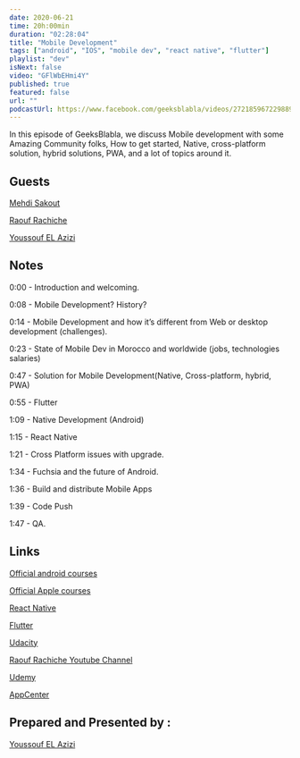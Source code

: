 ```yaml
---
date: 2020-06-21
time: 20h:00min
duration: "02:28:04"
title: "Mobile Development"
tags: ["android", "IOS", "mobile dev", "react native", "flutter"]
playlist: "dev"
isNext: false
video: "GFlWbEHmi4Y"
published: true
featured: false
url: ""
podcastUrl: https://www.facebook.com/geeksblabla/videos/272185967229889/
---
```


In this episode of GeeksBlabla, we discuss Mobile development with some Amazing Community folks, How to get started, Native, cross-platform solution, hybrid solutions, PWA, and a lot of topics around it.

## Guests

[Mehdi Sakout](https://twitter.com/MedyO80)

[Raouf Rachiche](https://twitter.com/raoufrahiche)

[Youssouf EL Azizi](https://elazizi.com/)

## Notes

0:00 - Introduction and welcoming.

0:08 - Mobile Development? History?

0:14 - Mobile Development and how it’s different from Web or desktop development (challenges).

0:23 - State of Mobile Dev in Morocco and worldwide (jobs, technologies salaries)

0:47 - Solution for Mobile Development(Native, Cross-platform, hybrid, PWA)

0:55 - Flutter

1:09 - Native Development (Android)

1:15 - React Native

1:21 - Cross Platform issues with upgrade.

1:34 - Fuchsia and the future of Android.

1:36 - Build and distribute Mobile Apps

1:39 - Code Push

1:47 - QA.

## Links

[Official android courses](https://developer.android.com/courses)

[Official Apple courses](https://developer.apple.com/library/archive/referencelibrary/GettingStarted/DevelopiOSAppsSwift/)

[React Native](https://reactnative.dev/)

[Flutter](https://flutter.dev/)

[Udacity](https://www.udacity.com/)

[Raouf Rachiche Youtube Channel](https://www.youtube.com/channel/UCal0wCIwkxiKcrYPvBS6RiA)

[Udemy](https://www.udemy.com/topic/android-development/free/)

[AppCenter](http://appcenter.ms/)

## Prepared and Presented by :

[Youssouf EL Azizi](https://elazizi.com/)
